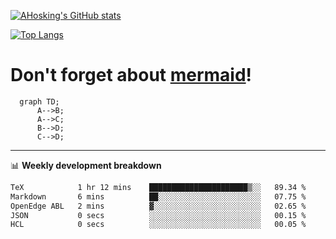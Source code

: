 [![AHosking's GitHub stats](https://github-readme-stats.vercel.app/api?username=ahosking&count_private=true&show_icons=true&theme=onedark&hide_rank=true&include_all_commits=true)](https://github.com/ahosking)

[![Top Langs](https://github-readme-stats.vercel.app/api/top-langs/?username=ahosking&layout=compact&theme=onedark)](https://github.com/ahosking)


# Don't forget about [mermaid](https://github.blog/2022-02-14-include-diagrams-markdown-files-mermaid/)!

```mermaid
  graph TD;
      A-->B;
      A-->C;
      B-->D;
      C-->D;
```
-------

📊 **Weekly development breakdown**

<!--START_SECTION:waka-->

```txt
TeX            1 hr 12 mins    ██████████████████████▒░░   89.34 %
Markdown       6 mins          ██░░░░░░░░░░░░░░░░░░░░░░░   07.75 %
OpenEdge ABL   2 mins          ▓░░░░░░░░░░░░░░░░░░░░░░░░   02.65 %
JSON           0 secs          ░░░░░░░░░░░░░░░░░░░░░░░░░   00.15 %
HCL            0 secs          ░░░░░░░░░░░░░░░░░░░░░░░░░   00.05 %
```

<!--END_SECTION:waka-->
